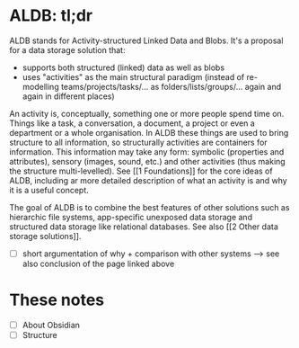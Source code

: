 # ALDB: tl;dr
ALDB stands for Activity-structured Linked Data and Blobs. It's a proposal for a data storage solution that:
- supports both structured (linked) data as well as blobs
- uses "activities" as the main structural paradigm (instead of re-modelling teams/projects/tasks/... as folders/lists/groups/... again and again in different places)

An activity is, conceptually, something one or more people spend time on. Things like a task, a conversation, a document, a project or even a department or a whole organisation. In ALDB these things are used to bring structure to all information, so structurally activities are containers for information. This information may take any form: symbolic (properties and attributes), sensory (images, sound, etc.) and other activities (thus making the structure multi-levelled). See [[1 Foundations]] for the core ideas of ALDB, including ar more detailed description of what an activity is and why it is a useful concept.

The goal of ALDB is to combine the best features of other solutions such as hierarchic file systems, app-specific unexposed data storage and structured data storage like relational databases. See also [[2 Other data storage solutions]].
- [ ] short argumentation of why + comparison with other systems --> see also conclusion of the page linked above

# These notes
- [ ] About Obsidian
- [ ] Structure

